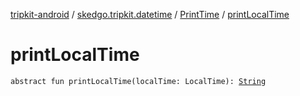 [tripkit-android](../../index.md) / [skedgo.tripkit.datetime](../index.md) / [PrintTime](index.md) / [printLocalTime](./print-local-time.md)

# printLocalTime

`abstract fun printLocalTime(localTime: LocalTime): `[`String`](https://kotlinlang.org/api/latest/jvm/stdlib/kotlin/-string/index.html)
